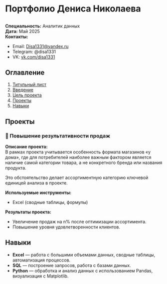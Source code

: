 # Портфолио Дениса Николаева

##
**Специальность:** Аналитик данных  
**Дата:** Май 2025  
**Контакты:**  
- Email: Disa1331@yandex.ru  
- Telegram: @disa1331  
- VK: [vk.com/disa1331](https://vk.com/disa1331)

## Оглавление

1. [Титульный лист](#портфолио-дениса-николаева)
2. [Введение](#введение)
3. [Цель проекта](#цель-проекта)
4. [Проекты](#проекты)
5. [Навыки](#навыки)


## Проекты

### 📌 Повышение результативности продаж

**Описание проекта:**  
В рамках проекта учитывается особенность формата магазинов «у дома», где для потребителей наиболее важным фактором является наличие самой категории товара, а не конкретного бренда или названия продукта.  

Это обстоятельство делает ассортиментную категорию ключевой единицей анализа в проекте.  

**Используемые инструменты:**
- Excel (сводные таблицы, формулы)

**Результаты проекта:**
- Увеличение продаж на n% после оптимизации ассортимента.
- Повышение уровня удовлетворенности клиентов.

## Навыки

- **Excel** — работа с большими объемами данных, сводные таблицы, автоматизация процессов.
- **SQL** — построение запросов, работа с базами данных.
- **Python** — обработка и анализ данных с использованием Pandas, визуализация с Matplotlib.
